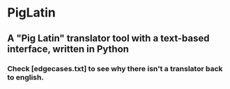 # PigLatin
## A "Pig Latin" translator tool with a text-based interface, written in Python
### Check [edgecases.txt] to see why there isn't a translator back to english.
